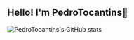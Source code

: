 ## Hello! I'm PedroTocantins👋

![PedroTocantins's GitHub stats](https://github-readme-stats.vercel.app/api?username=anuraghazra&show_icons=true&theme=radical)
